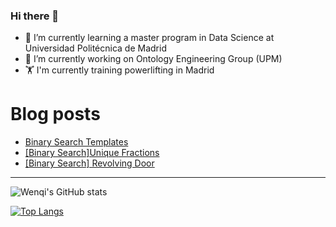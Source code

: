 ### Hi there 👋

- 🌱 I’m currently learning a master program in Data Science at Universidad Politécnica de Madrid
- 🔭 I’m currently working on Ontology Engineering Group (UPM) 
- 🏋️ I'm currently training powerlifting in Madrid

# Blog posts
<!-- BLOG-POST-LIST:START -->
- [Binary Search Templates](https://dev.to/jiangwenqi/binary-search-templates-5glk)
- [[Binary Search]Unique Fractions](https://dev.to/jiangwenqi/unique-fractions-9d0)
- [[Binary Search] Revolving Door](https://dev.to/jiangwenqi/binary-search-revolving-door-1ofl)
<!-- BLOG-POST-LIST:END -->


---

![Wenqi's GitHub stats](https://github-readme-stats.vercel.app/api?username=jiangwenqi&show_icons=true&count_private=true)

[![Top Langs](https://github-readme-stats.vercel.app/api/top-langs/?username=jiangwenqi&layout=compact)](https://github.com/jiangwenqi/github-readme-stats)
